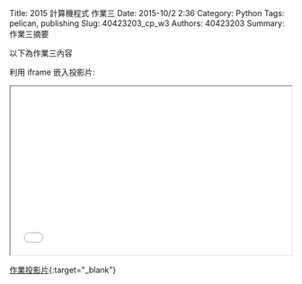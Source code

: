 Title: 2015 計算機程式 作業三
Date: 2015-10/2 2:36
Category: Python
Tags: pelican, publishing
Slug: 40423203_cp_w3
Authors: 40423203
Summary: 作業三摘要

以下為作業三內容

利用 iframe 嵌入投影片:

<iframe src="40423203_cp_w3_p.html" width="500" height="300"></iframe>

[作業投影片](40423203_cp_w3_p.html){:target="_blank"}